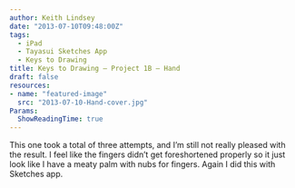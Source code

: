 ```yaml
---
author: Keith Lindsey
date: "2013-07-10T09:48:00Z"
tags:
  - iPad
  - Tayasui Sketches App
  - Keys to Drawing
title: Keys to Drawing – Project 1B – Hand
draft: false
resources:
- name: "featured-image"
  src: "2013-07-10-Hand-cover.jpg"
Params:
  ShowReadingTime: true
---
```


This one took a total of three attempts, and I’m still not really pleased with
the result. I feel like the fingers didn’t get foreshortened properly so it just
look like I have a meaty palm with nubs for fingers. Again I did this with
Sketches app.